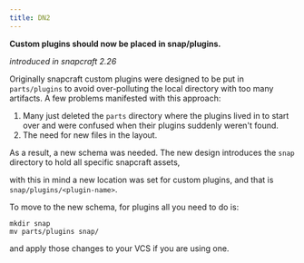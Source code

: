 ```yaml
---
title: DN2
---
```


**Custom plugins should now be placed in snap/plugins.**

_introduced in snapcraft 2.26_

Originally snapcraft custom plugins were designed to be put in `parts/plugins`
to avoid over-polluting the local directory with too many artifacts. A few
problems manifested with this approach:

1. Many just deleted the `parts` directory where the plugins lived in to start
   over and were confused when their plugins suddenly weren't found.
2. The need for new files in the layout.

As a result, a new schema was needed. The new design introduces the `snap`
directory to hold all specific snapcraft assets,

with this in mind a new location was set for custom plugins, and that is
`snap/plugins/<plugin-name>`.

To move to the new schema, for plugins all you need to do is:

```
mkdir snap
mv parts/plugins snap/
```

and apply those changes to your VCS if you are using one.
